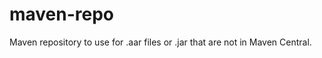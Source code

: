 maven-repo
==========

Maven repository to use for .aar files or .jar that are not in Maven Central.
